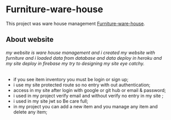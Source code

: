 # Furniture-ware-house

This project was ware house management [Furniture-ware-house](https://furniture-ware-house-c81c0.web.app/).

## About website
###### my website is ware house management and i created my website with furniture and i loaded data from database and data deploy in heroku and my site deploy in firebase my try to designing my site eye catchy. 

* if you see item  inventory you must be login or sign up;
* i use my site protected route so no entry with out authentication;
* access in my site after login with google or git hub or email & password;
* i used in my project verify email and without verify no entry in my site ;
* i used in my site jwt so Be care full;
* in my project you can add a new item and you manage any item and delete any item;